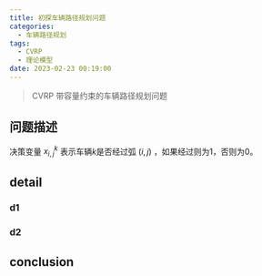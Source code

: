 ```yaml
---
title: 初探车辆路径规划问题
categories:
  - 车辆路径规划
tags:
  - CVRP
  - 理论模型
date: 2023-02-23 00:19:00
---
```

>CVRP 带容量约束的车辆路径规划问题

## 问题描述
决策变量 $x_{i,j}^{k}$ 表示车辆$k$是否经过弧 $(i,j)$ ，如果经过则为1，否则为0。



## detail
 
### d1

### d2


## conclusion
